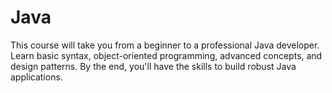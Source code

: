 # Java
This course will take you from a beginner to a professional Java developer. Learn basic syntax, object-oriented programming, advanced concepts, and design patterns. By the end, you'll have the skills to build robust Java applications.
